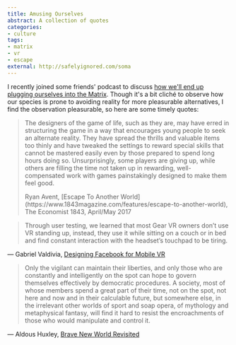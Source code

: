 ```yaml
---
title: Amusing Ourselves
abstract: A collection of quotes
categories:
- culture
tags:
- matrix
- vr
- escape
external: http://safelyignored.com/soma
---
```


I recently joined some friends' podcast to discuss [how we'll end up plugging ourselves into the Matrix](http://www.stitcher.com/podcast/raft-collective/lets-fix-things/e/lets-fix-things-36-walking-into-the-burning-building-of-convenience-49563906). Though it's a bit cliché to observe how our species is prone to avoiding reality for more pleasurable alternatives, I find the observation pleasurable, so here are some timely quotes:

> The designers of the game of life, such as they are, may have erred in structuring the game in a way that encourages young people to seek an alternate reality. They have spread the thrills and valuable items too thinly and have tweaked the settings to reward special skills that cannot be mastered easily even by those prepared to spend long hours doing so. Unsurprisingly, some players are giving up, while others are filling the time not taken up in rewarding, well-compensated work with games painstakingly designed to make them feel good.
> <footer>Ryan Avent, [Escape To Another World](https://www.1843magazine.com/features/escape-to-another-world), The Economist 1843, April/May 2017</footer>


> Through user testing, we learned that most Gear VR owners don’t use VR standing up, instead, they use it while sitting on a couch or in bed and find constant interaction with the headset’s touchpad to be tiring.

— Gabriel Valdivia, [Designing Facebook for Mobile VR](https://medium.com/@gabrielvaldivia/designing-facebook-for-mobile-vr-df4823282d02)


> Only the vigilant can maintain their liberties, and only those who are constantly and intelligently on the spot can hope to govern themselves effectively by democratic procedures. A society, most of whose members spend a great part of their time, not on the spot, not here and now and in their calculable future, but somewhere else, in the irrelevant other worlds of sport and soap opera, of mythology and metaphysical fantasy, will find it hard to resist the encroachments of those who would manipulate and control it.

— Aldous Huxley, [Brave New World Revisited](https://www.goodreads.com/work/quotes/16335101)
